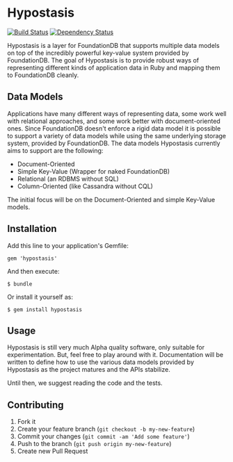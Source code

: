 # Hypostasis

[![Build Status](https://travis-ci.org/hypostasis/hypostasis.png)](https://travis-ci.org/hypostasis/hypostasis)
[![Dependency Status](https://gemnasium.com/hypostasis/hypostasis.png)](https://gemnasium.com/hypostasis/hypostasis)

Hypostasis is a layer for FoundationDB that supports multiple data models on
top of the incredibly powerful key-value system provided by FoundationDB. The
goal of Hypostasis is to provide robust ways of representing different kinds of
application data in Ruby and mapping them to FoundationDB cleanly.

## Data Models

Applications have many different ways of representing data, some work well with
relational approaches, and some work better with document-oriented ones. Since
FoundationDB doesn't enforce a rigid data model it is possible to support a
variety of data models while using the same underlying storage system, provided
by FoundationDB. The data models Hypostasis currently aims to support are the
following:

* Document-Oriented
* Simple Key-Value (Wrapper for naked FoundationDB)
* Relational (an RDBMS without SQL)
* Column-Oriented (like Cassandra without CQL)

The initial focus will be on the Document-Oriented and simple Key-Value models.

## Installation

Add this line to your application's Gemfile:

    gem 'hypostasis'

And then execute:

    $ bundle

Or install it yourself as:

    $ gem install hypostasis

## Usage

Hypostasis is still very much Alpha quality software, only suitable for
experimentation. But, feel free to play around with it. Documentation will be
written to define how to use the various data models provided by Hypostasis as
the project matures and the APIs stabilize.

Until then, we suggest reading the code and the tests.

## Contributing

1. Fork it
2. Create your feature branch (`git checkout -b my-new-feature`)
3. Commit your changes (`git commit -am 'Add some feature'`)
4. Push to the branch (`git push origin my-new-feature`)
5. Create new Pull Request
